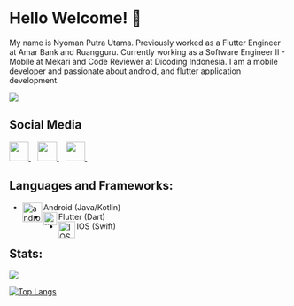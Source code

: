 <h1 align='left'>Hello Welcome! 👋</h1>

My name is Nyoman Putra Utama. Previously worked as a Flutter Engineer at Amar Bank and Ruangguru. Currently working as a Software Engineer II - Mobile at Mekari and Code Reviewer at Dicoding Indonesia.
I am a mobile developer and passionate about android, and flutter application development.

![](https://komarev.com/ghpvc/?username=putrautama007&color=green)

## Social Media

<p>
  <a href="https://www.linkedin.com/in/putrautama007/">
    <img width="35px" src="https://icons.veryicon.com/png/o/brands/logo-1/linkedin-box-fill-1.png" />
  </a>&nbsp;&nbsp;
  <a href="https://medium.com/@putrautama30">
    <img width="35px" src="https://icons.veryicon.com/png/o/internet--web/logos/medium-fill.png" />
  </a>&nbsp;&nbsp;
   <a href="https://www.instagram.com/putrautama007">
    <img width="35px" src="https://icons.veryicon.com/png/o/brands/logo-1/instagram-fill-2.png" />
  </a>&nbsp;&nbsp;
</p>

## Languages and Frameworks:
- Android (Java/Kotlin)<img align="left" alt="android" width="35px" src="https://source.android.com/setup/images/Android_symbol_green_RGB.png"/>
- Flutter (Dart)<img align="left" alt="flutter" width="24px" src="https://cdn.iconscout.com/icon/free/png-256/flutter-2038877-1720090.png"/>
- IOS (Swift)<img align="left" alt="IOS" width="30px" src="https://cdn.freelogovectors.net/wp-content/uploads/2018/08/IOS-logo.png"/>

## Stats:
<img src="https://github-readme-stats.vercel.app/api?username=putrautama007&show_icons=true">

[![Top Langs](https://github-readme-stats.vercel.app/api/top-langs/?username=putrautama007&layout=compact)](https://github.com/anuraghazra/github-readme-stats)
